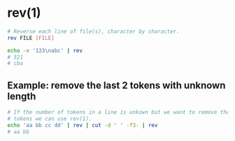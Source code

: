 # rev(1)

```sh
# Reverse each line of file(s), character by character.
rev FILE [FILE]

echo -e '123\nabc' | rev
# 321
# cba
```

## Example: remove the last 2 tokens with unknown length
```sh
# If the number of tokens in a line is unkown but we want to remove the last 2
# tokens we can use rev(1).
echo 'aa bb cc dd' | rev | cut -d ' ' -f3- | rev
# aa bb
```
